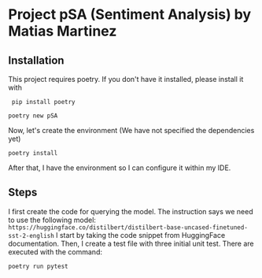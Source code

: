 # Project pSA (Sentiment Analysis) by Matias Martinez

## Installation

This project requires poetry. If you don't have it installed, please install it with

```commandline
 pip install poetry

````


```commandline
poetry new pSA
```

Now, let's create the environment (We have not specified the dependencies yet)

```commandline
poetry install
```

After that, I have the environment so I can configure it within my IDE.



## Steps 

I first create the code for querying the model.
The instruction says we need to use the following model:
`https://huggingface.co/distilbert/distilbert-base-uncased-finetuned-sst-2-english`
I start by taking the code snippet from HuggingFace documentation.
Then, I create a test file with three initial unit test.
There are executed with the command:

``` 
poetry run pytest 
```

